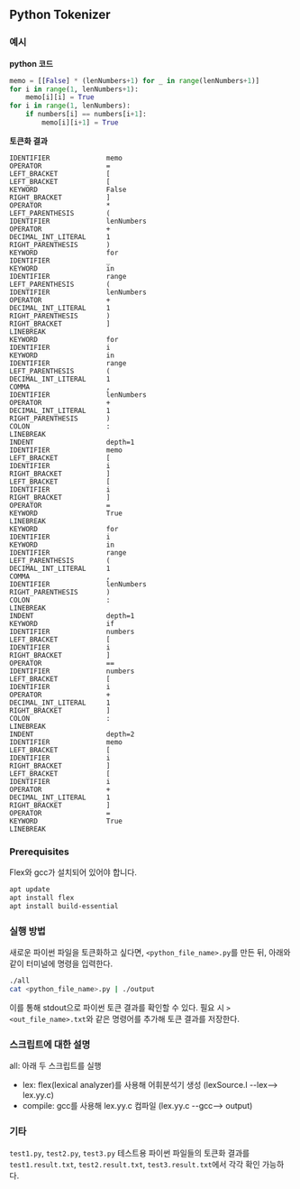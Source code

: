 ## Python Tokenizer

### 예시

**python 코드**

```python
memo = [[False] * (lenNumbers+1) for _ in range(lenNumbers+1)]
for i in range(1, lenNumbers+1):
    memo[i][i] = True
for i in range(1, lenNumbers):
    if numbers[i] == numbers[i+1]:
        memo[i][i+1] = True
```

**토큰화 결과**

```
IDENTIFIER              memo
OPERATOR                =
LEFT_BRACKET            [
LEFT_BRACKET            [
KEYWORD                 False
RIGHT_BRACKET           ]
OPERATOR                *
LEFT_PARENTHESIS        (
IDENTIFIER              lenNumbers
OPERATOR                +
DECIMAL_INT_LITERAL     1
RIGHT_PARENTHESIS       )
KEYWORD                 for
IDENTIFIER              _
KEYWORD                 in
IDENTIFIER              range
LEFT_PARENTHESIS        (
IDENTIFIER              lenNumbers
OPERATOR                +
DECIMAL_INT_LITERAL     1
RIGHT_PARENTHESIS       )
RIGHT_BRACKET           ]
LINEBREAK
KEYWORD                 for
IDENTIFIER              i
KEYWORD                 in
IDENTIFIER              range
LEFT_PARENTHESIS        (
DECIMAL_INT_LITERAL     1
COMMA                   ,
IDENTIFIER              lenNumbers
OPERATOR                +
DECIMAL_INT_LITERAL     1
RIGHT_PARENTHESIS       )
COLON                   :
LINEBREAK
INDENT                  depth=1
IDENTIFIER              memo
LEFT_BRACKET            [
IDENTIFIER              i
RIGHT_BRACKET           ]
LEFT_BRACKET            [
IDENTIFIER              i
RIGHT_BRACKET           ]
OPERATOR                =
KEYWORD                 True
LINEBREAK
KEYWORD                 for
IDENTIFIER              i
KEYWORD                 in
IDENTIFIER              range
LEFT_PARENTHESIS        (
DECIMAL_INT_LITERAL     1
COMMA                   ,
IDENTIFIER              lenNumbers
RIGHT_PARENTHESIS       )
COLON                   :
LINEBREAK
INDENT                  depth=1
KEYWORD                 if
IDENTIFIER              numbers
LEFT_BRACKET            [
IDENTIFIER              i
RIGHT_BRACKET           ]
OPERATOR                ==
IDENTIFIER              numbers
LEFT_BRACKET            [
IDENTIFIER              i
OPERATOR                +
DECIMAL_INT_LITERAL     1
RIGHT_BRACKET           ]
COLON                   :
LINEBREAK
INDENT                  depth=2
IDENTIFIER              memo
LEFT_BRACKET            [
IDENTIFIER              i
RIGHT_BRACKET           ]
LEFT_BRACKET            [
IDENTIFIER              i
OPERATOR                +
DECIMAL_INT_LITERAL     1
RIGHT_BRACKET           ]
OPERATOR                =
KEYWORD                 True
LINEBREAK
```

### Prerequisites

Flex와 gcc가 설치되어 있어야 합니다.

```bash
apt update
apt install flex
apt install build-essential
```

### 실행 방법

새로운 파이썬 파일을 토큰화하고 싶다면, `<python_file_name>.py`를 만든 뒤, 아래와 같이 터미널에 명령을 입력한다.

```bash
./all
cat <python_file_name>.py | ./output
```

이를 통해 stdout으로 파이썬 토큰 결과를 확인할 수 있다. 필요 시 `> <out_file_name>.txt`와 같은 명령어를 추가해 토큰 결과를 저장한다.

### 스크립트에 대한 설명

all: 아래 두 스크립트를 실행

- lex: flex(lexical analyzer)를 사용해 어휘분석기 생성 (lexSource.l --lex-->  lex.yy.c)
- compile: gcc를 사용해 lex.yy.c 컴파일 (lex.yy.c --gcc--> output)

### 기타

`test1.py`, `test2.py`, `test3.py` 테스트용 파이썬 파일들의 토큰화 결과를 `test1.result.txt`, `test2.result.txt`, `test3.result.txt`에서 각각 확인 가능하다.
